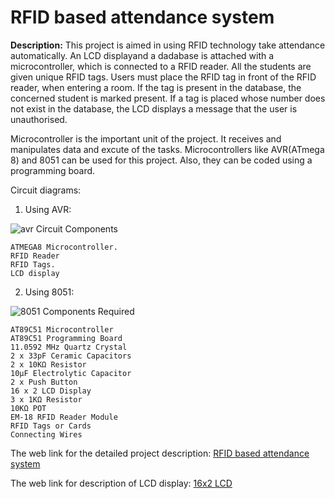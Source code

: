 
# RFID based attendance system

__Description:__
This project is aimed in using RFID technology take attendance automatically. An LCD displayand a dadabase is attached with a microcontroller, which is connected to a RFID reader. All the students are given unique RFID tags. Users must place the RFID tag in front of the RFID reader, when entering a room. If the tag is present in the database, the concerned student is marked present. If a tag is placed whose number does not exist in the database, the LCD displays a message that the user is unauthorised.

Microcontroller is the important unit of the project. It receives and manipulates data and excute of the tasks. Microcontrollers like AVR(ATmega 8) and 8051 can be used for this project. Also, they can be coded using a programming board.



Circuit diagrams:



1. Using AVR:

![avr](https://www.electronicshub.org/wp-content/uploads/2014/06/RFID-Based-Attendance-System-Circuit-Diagram.jpg)
Circuit Components

    ATMEGA8 Microcontroller.
    RFID Reader
    RFID Tags.
    LCD display

2. Using 8051:

![8051](https://www.electronicshub.org/wp-content/uploads/2016/08/RFID-based-Attendance-System-Circuit-Diagram.jpg)
Components Required

    AT89C51 Microcontroller
    AT89C51 Programming Board
    11.0592 MHz Quartz Crystal
    2 x 33pF Ceramic Capacitors
    2 x 10KΩ Resistor
    10µF Electrolytic Capacitor
    2 x Push Button
    16 x 2 LCD Display
    3 x 1KΩ Resistor
    10KΩ POT
    EM-18 RFID Reader Module
    RFID Tags or Cards
    Connecting Wires

The web link for the detailed project description: [RFID based attendance system](https://www.electronicshub.org/rfid-based-attendance-system/)

The web link for description of LCD display: [16x2 LCD](https://components101.com/16x2-lcd-pinout-datasheet)


